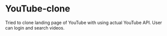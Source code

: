 # YouTube-clone
Tried to clone landing page of YouTube with using actual YouTube API. User can login and search videos.
